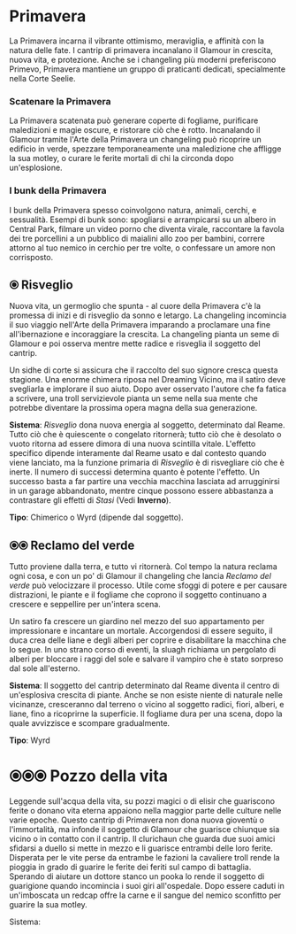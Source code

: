 # Primavera  
La Primavera incarna il vibrante ottimismo, meraviglia, e affinità con la natura delle fate. I cantrip di primavera incanalano il Glamour in  crescita, nuova vita, e protezione. Anche se i changeling più moderni preferiscono Primevo, Primavera mantiene un gruppo di praticanti dedicati, specialmente nella Corte Seelie.  

### Scatenare la Primavera  

La Primavera scatenata può generare coperte di fogliame, purificare maledizioni e magie oscure, e ristorare ciò che è rotto. Incanalando il Glamour tramite l'Arte della Primavera un changeling può ricoprire un edificio in verde, spezzare temporaneamente una maledizione che affligge la sua motley, o curare le ferite mortali di chi la circonda dopo un'esplosione.  

### I bunk della Primavera  

I bunk della Primavera spesso coinvolgono natura, animali, cerchi, e sessualità. Esempi di bunk sono: spogliarsi e arrampicarsi su un albero in Central Park, filmare un video porno che diventa virale, raccontare la favola dei tre porcellini a un pubblico di maialini allo zoo per bambini, correre attorno al tuo nemico in cerchio per tre volte, o confessare un amore non corrisposto.  

## ⦿ Risveglio  

Nuova vita, un germoglio che spunta - al cuore della Primavera c'è la promessa di inizi e di risveglio da sonno e letargo. La changeling incomincia il suo viaggio nell'Arte della Primavera imparando a proclamare una fine all'ibernazione e incoraggiare la crescita. La changeling pianta un seme di Glamour e poi osserva mentre mette radice e risveglia il soggetto del cantrip.  

Un sidhe di corte si assicura che il raccolto del suo signore cresca questa stagione. Una enorme chimera riposa nel Dreaming Vicino, ma il satiro deve svegliarla e implorare il suo aiuto. Dopo aver osservato l'autore che fa fatica a scrivere, una troll servizievole pianta un seme nella sua mente che potrebbe diventare la prossima opera magna della sua generazione.  

**Sistema**: *Risveglio* dona nuova energia al soggetto, determinato dal Reame. Tutto ciò che è quiescente o congelato ritornerà; tutto ciò che è desolato o vuoto ritorna ad essere dimora di una nuova scintilla vitale. L'effetto specifico dipende interamente dal Reame usato e dal contesto quando viene lanciato, ma la funzione primaria di *Risveglio* è di risvegliare ciò che è inerte. Il numero di successi determina quanto è potente l'effetto. Un successo basta a far partire una vecchia macchina lasciata ad arrugginirsi in un garage abbandonato, mentre cinque possono essere abbastanza a contrastare gli effetti di *Stasi* (Vedi **Inverno**).  

**Tipo**: Chimerico o Wyrd (dipende dal soggetto).  

## ⦿⦿ Reclamo del verde

Tutto proviene dalla terra, e tutto vi ritornerà. Col tempo la natura reclama ogni cosa, e con un po' di Glamour il changeling che lancia *Reclamo del verde* può velocizzare il processo. Utile come sfoggi di potere e per causare distrazioni, le piante e il fogliame che coprono il soggetto continuano a crescere e seppellire per un'intera scena.  

Un satiro fa crescere un giardino nel mezzo del suo appartamento per impressionare e incantare un mortale. Accorgendosi di essere seguito, il duca crea delle liane e degli alberi per coprire e disabilitare la macchina che lo segue. In uno strano corso di eventi, la sluagh richiama un pergolato di alberi per bloccare i raggi del sole e salvare il vampiro che è stato sorpreso dal sole all'esterno.  

**Sistema**: Il soggetto del cantrip determinato dal Reame diventa il centro di un'esplosiva crescita di piante. Anche se non esiste niente di naturale nelle vicinanze, cresceranno dal terreno o vicino al soggetto radici, fiori, alberi, e liane, fino a ricoprirne la superficie. Il fogliame dura per una scena, dopo la quale avvizzisce e scompare gradualmente.  

**Tipo**: Wyrd  

# ⦿⦿⦿ Pozzo della vita 

Leggende sull'acqua della vita, su pozzi magici o di elisir che guariscono ferite o donano vita eterna appaiono nella maggior parte delle culture nelle varie epoche. Questo cantrip di Primavera non dona nuova gioventù o l'immortalità, ma infonde il soggetto di Glamour che guarisce chiunque sia vicino o in contatto con il cantrip. Il clurichaun che guarda due suoi amici sfidarsi a duello si mette in mezzo e li guarisce entrambi delle loro ferite. Disperata per le vite perse da entrambe le fazioni la cavaliere troll rende la pioggia in grado di guarire le ferite dei feriti sul campo di battaglia. Sperando di aiutare un dottore stanco un pooka lo rende il soggetto di guarigione quando incomincia i suoi giri all'ospedale. Dopo essere caduti in un'imboscata un redcap offre la carne e il sangue del nemico sconfitto per guarire la sua motley.  

Sistema:
